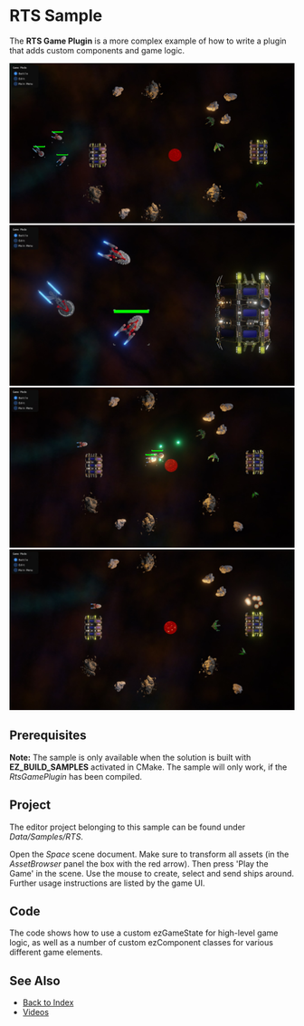 # RTS Sample

The **RTS Game Plugin** is a more complex example of how to write a plugin that adds custom components and game logic.

![RTS1](media/rts1.jpg)
![RTS2](media/rts2.jpg)
![RTS3](media/rts3.jpg)
![RTS4](media/rts4.jpg)

## Prerequisites

**Note:** The sample is only available when the solution is built with **EZ_BUILD_SAMPLES** activated in CMake. The sample will only work, if the *RtsGamePlugin* has been compiled.

## Project

The editor project belonging to this sample can be found under *Data/Samples/RTS*.

Open the *Space* scene document. Make sure to transform all assets (in the *AssetBrowser* panel the box with the red arrow). Then press 'Play the Game' in the scene. Use the mouse to create, select and send ships around.
Further usage instructions are listed by the game UI.

## Code

The code shows how to use a custom ezGameState for high-level game logic, as well as a number of custom ezComponent classes for various different game elements.

## See Also

* [Back to Index](../index.md)
* [Videos](../getting-started/videos.md)